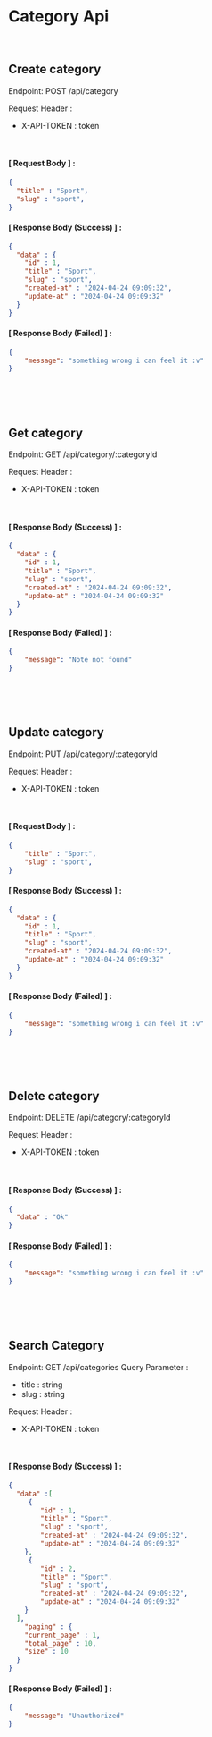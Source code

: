 # Category Api
<br>

## Create category

Endpoint: POST /api/category
 
Request Header :
- X-API-TOKEN : token

<br>

#### [ Request Body ] :

```json
{
  "title" : "Sport",
  "slug" : "sport",
}
```

#### [ Response Body (Success) ]  :

```json
{
  "data" : {
    "id" : 1,
    "title" : "Sport",
    "slug" : "sport",
    "created-at" : "2024-04-24 09:09:32",
    "update-at" : "2024-04-24 09:09:32"
  }
}
```

#### [ Response Body (Failed) ]  :

```json
{
    "message": "something wrong i can feel it :v"
}
```

<!-- ---------------------------------------------------------------------------- -->
<br><br><br>
<!-- ---------------------------------------------------------------------------- -->

## Get category

Endpoint: GET /api/category/:categoryId
 
Request Header :
- X-API-TOKEN : token

<br>

#### [ Response Body (Success) ]  :

```json
{
  "data" : {
    "id" : 1,
    "title" : "Sport",
    "slug" : "sport",
    "created-at" : "2024-04-24 09:09:32",
    "update-at" : "2024-04-24 09:09:32"
  }
}
```

#### [ Response Body (Failed) ]  :

```json
{
    "message": "Note not found"
}
```

<!-- ---------------------------------------------------------------------------- -->
<br><br><br>
<!-- ---------------------------------------------------------------------------- -->


## Update category

Endpoint: PUT /api/category/:categoryId
 
Request Header :
- X-API-TOKEN : token

<br>

#### [ Request Body ] :

```json
{
    "title" : "Sport",
    "slug" : "sport",
}
```

#### [ Response Body (Success) ]  :

```json
{
  "data" : {
    "id" : 1,
    "title" : "Sport",
    "slug" : "sport",
    "created-at" : "2024-04-24 09:09:32",
    "update-at" : "2024-04-24 09:09:32"
  }
}
```

#### [ Response Body (Failed) ]  :

```json
{
    "message": "something wrong i can feel it :v"
}
```

<!-- ---------------------------------------------------------------------------- -->
<br><br><br>
<!-- ---------------------------------------------------------------------------- -->

## Delete category

Endpoint: DELETE /api/category/:categoryId
 
Request Header :
- X-API-TOKEN : token

<br>

#### [ Response Body (Success) ]  :

```json
{
  "data" : "Ok"
}
```

#### [ Response Body (Failed) ]  :

```json
{
    "message": "something wrong i can feel it :v"
}
```

<!-- ---------------------------------------------------------------------------- -->
<br><br><br>
<!-- ---------------------------------------------------------------------------- -->

## Search Category

Endpoint: GET /api/categories
Query Parameter :
- title : string
- slug : string

 
Request Header :
- X-API-TOKEN : token

<br>

#### [ Response Body (Success) ]  :

```json
{
  "data" :[
     {
        "id" : 1,
        "title" : "Sport",
        "slug" : "sport",
        "created-at" : "2024-04-24 09:09:32",
        "update-at" : "2024-04-24 09:09:32"
    },
     {
        "id" : 2,
        "title" : "Sport",
        "slug" : "sport",
        "created-at" : "2024-04-24 09:09:32",
        "update-at" : "2024-04-24 09:09:32"
    }
  ],
    "paging" : {
    "current_page" : 1,
    "total_page" : 10,
    "size" : 10
  }
}
```

#### [ Response Body (Failed) ]  :

```json
{
    "message": "Unauthorized"
}
```
